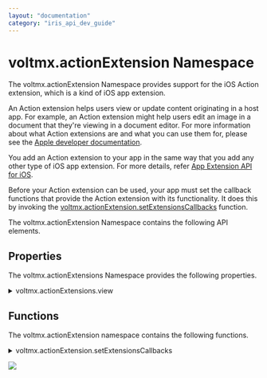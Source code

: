 ```yaml
---
layout: "documentation"
category: "iris_api_dev_guide"
---
```

                             


voltmx.actionExtension Namespace
==============================

The voltmx.actionExtension Namespace provides support for the iOS Action extension, which is a kind of iOS app extension.

An Action extension helps users view or update content originating in a host app. For example, an Action extension might help users edit an image in a document that they're viewing in a document editor. For more information about what Action extensions are and what you can use them for, please see the [Apple developer documentation](https://developer.apple.com/library/content/documentation/General/Conceptual/ExtensibilityPG/Action.html).

You add an Action extension to your app in the same way that you add any other type of iOS app extension. For more details, refer [App Extension API for iOS](app-extension-ios.html).

Before your Action extension can be used, your app must set the callback functions that provide the Action extension with its functionality. It does this by invoking the [voltmx.actionExtension.setExtensionsCallbacks](#setExtensionsCallbacks) function.

The voltmx.actionExtension Namespace contains the following API elements.

Properties
----------

The voltmx.actionExtensions Namespace provides the following properties.


<details close markdown="block"><summary>voltmx.actionExtensions.view</summary>

* * *

Holds the current extension view.

### Syntax

{% highlight VoltMx %}
voltmx.actionExtensions.view;
{% endhighlight %}

### Example

{% highlight VoltMx %}
//Sample code  
var myView = voltmx.actionExtensions.view;
myView.addSubView(button);
{% endhighlight %}

### Type

UIView

### Read/Write

Read only.

### Platform Availability

iOS.

</details>

Functions
---------

The voltmx.actionExtension namespace contains the following functions.


<details close markdown="block"><summary>voltmx.actionExtension.setExtensionsCallbacks</summary>

* * *

Sets an Action Extension with callbacks for app extension state changes.

### Syntax

{% highlight VoltMx %}
voltmx.actionExtension.setExtensionsCallbacks(callbacks)
{% endhighlight %}

### Input Parameters

callbacks

Contains an object with key-value pairs where the key specifies the extension state and the value is a callback function. The following are the possible keys.

 | Key | Description |
 | --- | --- |
 | beginRequestWithExtensionContext | The user has selected the action. |
 | loadView | Loads a view that the controller manages. |
 | viewDidAppear | A view was just displayed. |
 | viewDidDisappear | A view just removed from the view hierarchy. |
 | viewDidLoad | The view's controller was loaded into memory. |
 | viewWillAppear | A view is about to be displayed. |
 | viewWillDisappear | A view is about to be removed from the view hierarchy. |
 
   

### Example: beginRequestWithExtensionContext

{% highlight VoltMx %}
function beginRequestWithExtensionContext(var ExtensionContext) {
    // Native bindings code
}
voltmx.actionExtension.setExtensionsCallbacks({
    "beginRequestWithExtensionContext": beginRequestWithExtensionContext
});
{% endhighlight %}

### Example: loadView

{% highlight VoltMx %}
function loadView() {
    // Native Function API code
}

voltmx.actionExtension.setExtensionsCallbacks({
    "loadView": loadView
});
{% endhighlight %}

### Example: viewDidAppear

{% highlight VoltMx %}
function viewDidAppear() {
    // Native Function API code
}

voltmx.actionExtension.setExtensionsCallbacks({
    "viewDidAppear": viewDidAppear
});
{% endhighlight %}

### Example: viewDidLoad

{% highlight VoltMx %}
function viewDidLoad() {
    // Native Function API code
}

voltmx.actionExtension.setExtensionsCallbacks({
    "viewDidLoad": viewDidLoad
});
{% endhighlight %}

### Example: viewDidDisappear

{% highlight VoltMx %}
function viewDidDisappear() {
    // Native Function API code
}

voltmx.actionExtension.setExtensionsCallbacks({
    "viewDidDisappear": viewDidDisappear
});
{% endhighlight %}

### Example: viewWillAppear

{% highlight VoltMx %}
function viewWillAppear() {
    // Native Function API code
}

voltmx.actionExtension.setExtensionsCallbacks({
    "viewWillAppear": viewWillAppear
});
{% endhighlight %}

### Example: viewWillDisappear

{% highlight VoltMx %}
function viewWillDisappear() {
    // Native Function API code
}

voltmx.actionExtension.setExtensionsCallbacks({
    "viewWillDisappear": viewWillDisappear
});
{% endhighlight %}

### Return Values

None.

### Platform Availability

iOS only

* * *

</details>

![](resources/prettify/onload.png)
